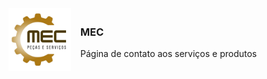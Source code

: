 <div style="display: flex; align-items: center; gap: 15px;">

<img src="logo.png" alt="Logo MEC" style="width: 100px; height: auto;">

<div>
    <h3>MEC</h3>
    <p>Página de contato aos serviços e produtos</p>
</div>

</div>